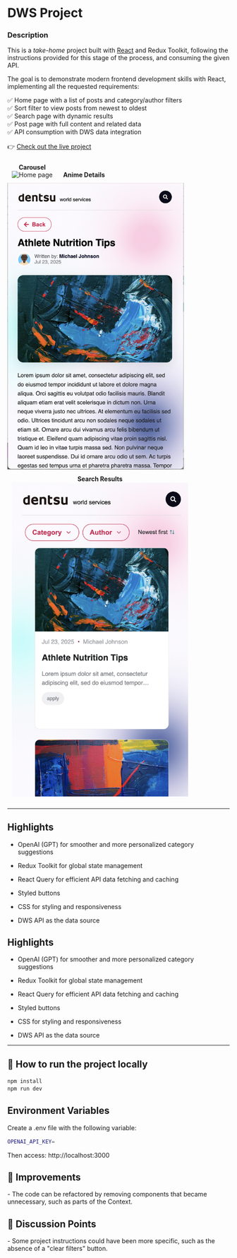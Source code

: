 <h1>DWS Project</h1>

<h3>Description</h3>

This is a *take-home* project built with [React](https://reactjs.org/) and Redux Toolkit, following the instructions provided for this stage of the process, and consuming the given API.

The goal is to demonstrate modern frontend development skills with React, implementing all the requested requirements:

✅ Home page with a list of posts and category/author filters  
✅ Sort filter to view posts from newest to oldest  
✅ Search page with dynamic results  
✅ Post page with full content and related data  
✅ API consumption with DWS data integration  

👉 [Check out the live project](https://dws-project.vercel.app/)

<p align="center">
  <figure style="display:inline-block; margin:10px;">
    <figcaption align="center"><strong>Carousel</strong></figcaption>
    <img src="public/screenshots/app.png" alt="Home page" width="400px" />
  </figure>
  
  <figure style="display:inline-block; margin:10px;">
    <figcaption align="center"><strong>Anime Details</strong></figcaption>
  </figure>
    <img src="public/screenshots/pageId.png" alt="Details of an anime" width="400px" />
    
  <figure style="display:inline-block; margin:10px;">
    <figcaption align="center"><strong>Search Results</strong></figcaption>
    <img src="public/screenshots/mobile.png" alt="Search page with filtered results" width="400px" />
    
  </figure>
</p>

---

## Highlights

- OpenAI (GPT) for smoother and more personalized category suggestions  

- Redux Toolkit for global state management  

- React Query for efficient API data fetching and caching  

- Styled buttons  

- CSS for styling and responsiveness  

- DWS API as the data source  


## Highlights

- OpenAI (GPT) for smoother and more personalized category suggestions  

- Redux Toolkit for global state management  

- React Query for efficient API data fetching and caching  

- Styled buttons  

- CSS for styling and responsiveness  

- DWS API as the data source  

---

## 🚀 How to run the project locally

```bash
npm install
npm run dev
```

## Environment Variables

Create a .env file with the following variable:
```bash
OPENAI_API_KEY=
```


Then access: http://localhost:3000

<h2>📌 Improvements</h2>
- The code can be refactored by removing components that became unnecessary, such as parts of the Context.

<h2>📌 Discussion Points</h2> 
- Some project instructions could have been more specific, such as the absence of a "clear filters" button.
